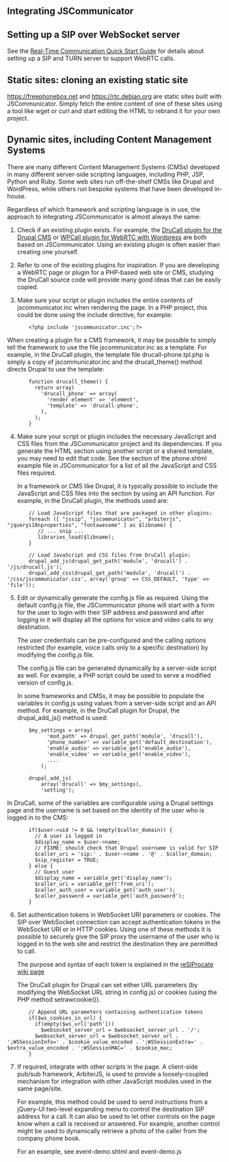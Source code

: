 
Integrating JSCommunicator
--------------------------

Setting up a SIP over WebSocket server
--------------------------------------

See the [Real-Time Communication Quick Start Guide](http://rtcquickstart.org)
for details about setting up a SIP and TURN server to support WebRTC
calls.

Static sites: cloning an existing static site
---------------------------------------------

https://freephonebox.net and https://rtc.debian.org are static sites
built with JSCommunicator.  Simply fetch the entire content of one of
these sites using a tool like wget or curl and start editing the HTML
to rebrand it for your own project.

Dynamic sites, including Content Management Systems
---------------------------------------------------

There are many different Content Management Systems (CMSs) developed in
many different server-side scripting languages, including PHP, JSP, Python
and Ruby.  Some web sites run off-the-shelf CMSs like Drupal and WordPress,
while others run bespoke systems that have been developed in-house.

Regardless of which framework and scripting language is in use, the
approach to integrating JSCommunicator is almost always the same:

1. Check if an existing plugin exists.  For example, the
   [DruCall plugin for the Drupal CMS](http://drucall.org) or
   [WPCall plugin for WebRTC with Wordpress](http://wpcall.org) are both
   based on JSCommunicator.  Using an existing plugin is often easier than
   creating one yourself.

2. Refer to one of the existing plugins for inspiration.  If you are
   developing a WebRTC page or plugin for a PHP-based web site or
   CMS, studying the DruCall source code will provide many good ideas
   that can be easily copied.

3. Make sure your script or plugin includes the entire contents of
   jscommunicator.inc when rendering the page.  In a PHP project,
   this could be done using the include directive, for example:

```
       <?php include 'jscommunicator.inc';?>
```

   When creating a plugin for a CMS framework, it may be possible to
   simply tell the framework to use the file jscommunicator.inc as a
   template.  For example, in the DruCall plugin, the template file
   drucall-phone.tpl.php is simply a copy of jscommunicator.inc
   and the drucall_theme() method directs Drupal to use the template:

```
       function drucall_theme() {
         return array(
           'drucall_phone' => array(
             'render element' => 'element',
             'template' => 'drucall-phone',
           ),
         );
       }
```

4. Make sure your script or plugin includes the necessary JavaScript and CSS
   files from the JSCommunicator project and its dependencies.  If
   you generate the HTML <HEAD> section using another script or a shared
   template, you may need to edit that code.  See the <HEAD> section of
   the phone.shtml example file in JSCommunicator for a list of all
   the JavaScript and CSS files required.

   In a framework or CMS like Drupal, it is typically possible to include the
   JavaScript and CSS files into the <HEAD> section by using an API
   function.  For example, in the DruCall plugin, the methods used are:

```
       // Load JavaScript files that are packaged in other plugins:
       foreach ([ "jssip", "jscommunicator", "arbiterjs", "jqueryi18nproperties", "fontawesome" ] as $libname) {
          // ... snip ...
          libraries_load($libname);
       }

       // Load JavaScript and CSS files from DruCall plugin:
       drupal_add_js(drupal_get_path('module', 'drucall') . '/js/drucall.js');
       drupal_add_css(drupal_get_path('module', 'drucall') . '/css/jscommunicator.css', array('group' => CSS_DEFAULT, 'type' => 'file'));
```

5. Edit or dynamically generate the config.js file as required.
   Using the default config.js file, the JSCommunicator phone will
   start with a form for the user to login with their SIP address and
   password and after logging in it will display all the options for
   voice and video calls to any destination.

   The user credentials can be pre-configured and the calling options
   restricted (for example, voice calls only to a specific destination)
   by modifying the config.js file.

   The config.js file can be generated dynamically by a server-side script
   as well.  For example, a PHP script could be used to serve a modified
   version of config.js.

   In some frameworks and CMSs, it may be possible to populate the variables
   in config.js using values from a server-side script and an API method.
   For example, in the DruCall plugin for Drupal, the drupal_add_js()
   method is used:

```
       $my_settings = array(
             'mod_path' => drupal_get_path('module', 'drucall'),
             'phone_number' => variable_get('default_destination'),
             'enable_audio' => variable_get('enable_audio'),
             'enable_video' => variable_get('enable_video'),
             ....
           );

       drupal_add_js(
           array('drucall' => $my_settings),
           'setting');
```

   In DruCall, some of the variables are configurable using a Drupal
   settings page and the username is set based on the identity of the
   user who is logged in to the CMS:

```
       if($user->uid != 0 && !empty($caller_domain)) {
         // A user is logged in
         $display_name = $user->name;
         // FIXME: should check that Drupal username is valid for SIP
         $caller_uri = 'sip:' . $user->name . '@' . $caller_domain;
         $sip_register = TRUE;
       } else {
         // Guest user
         $display_name = variable_get('display_name');
         $caller_uri = variable_get('from_uri');
         $caller_auth_user = variable_get('auth_user');
         $caller_password = variable_get('auth_password');
       }
```

6. Set authentication tokens in WebSocket URI parameters or cookies.
   The SIP over WebSocket connection can accept authentication tokens
   in the WebSocket URI or in HTTP cookies.  Using one of these methods
   it is possible to securely give the SIP proxy the username of
   the user who is logged in to the web site and restrict the destination
   they are permitted to call.

   The purpose and syntax of each token is explained in the
   [reSIProcate wiki page](http://www.resiprocate.org/SIP_Over_WebSocket_Cookies)

   The DruCall plugin for Drupal can set either URL parameters
   (by modifying the WebSocket URL string in config.js) or cookies
   (using the PHP method setrawcookie()).

```
       // Append URL parameters containing authentication tokens
       if($ws_cookies_in_url) {
         if(empty($ws_url['path']))
           $websocket_server_url = $websocket_server_url . '/';
         $websocket_server_url = $websocket_server_url . ';WSSessionInfo=' . $cookie_value_encoded . ';WSSessionExtra=' . $extra_value_encoded . ';WSSessionMAC=' . $cookie_mac;
       }
```

7. If required, integrate with other scripts in the page.  A client-side
   pub/sub framework, ArbiterJS, is used to provide a loosely-coupled
   mechanism for integration with other JavaScript modules used in the
   same page/site.

   For example, this method could be used to send instructions from
   a jQuery-UI two-level expanding menu to control the destination
   SIP address for a call.  It can also be used to let other controls
   on the page know when a call is received or answered.  For example,
   another control might be used to dynamically retrieve a photo
   of the caller from the company phone book.

   For an example, see event-demo.shtml and event-demo.js

